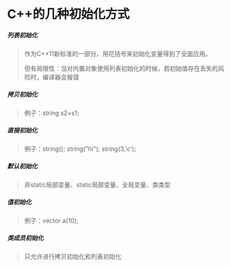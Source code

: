 # C++的几种初始化方式


##### 列表初始化

> 作为C++11新标准的一部分，用花括号来初始化变量得到了全面应用。
>
> 但有局限性：当对内置对象使用列表初始化的时候，若初始值存在丢失的风险时，编译器会报错

##### 拷贝初始化

> 例子：string s2=s1;

##### 直接初始化

> 例子：string();    string("hi");     string(3,'c');

##### 默认初始化

> 非static局部变量、static局部变量、全局变量、类类型

##### 值初始化

> 例子：vector<int> a(10);

##### 类成员初始化

> 只允许进行拷贝初始化和列表初始化

